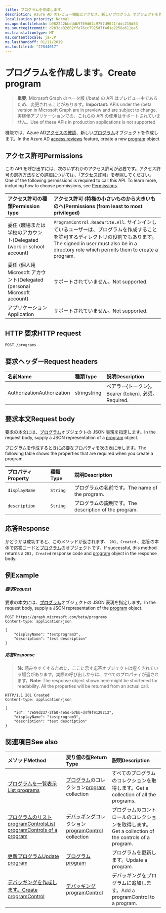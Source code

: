 ```yaml
---
title: プログラムを作成します。
description: Azure AD のレビュー機能にアクセス、新しいプログラム オブジェクトを作成します。
localization_priority: Normal
ms.openlocfilehash: b982242bbdddb9769d64c9757d9041fddc215d53
ms.sourcegitcommit: d2b3ca32602ffa76cc7925d7f4d1e2258e611ea5
ms.translationtype: MT
ms.contentlocale: ja-JP
ms.lasthandoff: 01/11/2019
ms.locfileid: "27844017"
---
```

# <a name="create-program"></a><span data-ttu-id="7b11c-103">プログラムを作成します。</span><span class="sxs-lookup"><span data-stu-id="7b11c-103">Create program</span></span>

> <span data-ttu-id="7b11c-104">**重要:** Microsoft Graph のベータ版 (/beta) の API はプレビュー中であるため、変更されることがあります。</span><span class="sxs-lookup"><span data-stu-id="7b11c-104">**Important:** APIs under the /beta version in Microsoft Graph are in preview and are subject to change.</span></span> <span data-ttu-id="7b11c-105">実稼働アプリケーションでの、これらの API の使用はサポートされていません。</span><span class="sxs-lookup"><span data-stu-id="7b11c-105">Use of these APIs in production applications is not supported.</span></span>

<span data-ttu-id="7b11c-106">機能では、Azure AD[アクセスの確認](../resources/accessreviews-root.md)、新しい[プログラム](../resources/program.md)オブジェクトを作成します。</span><span class="sxs-lookup"><span data-stu-id="7b11c-106">In the Azure AD [access reviews](../resources/accessreviews-root.md) feature, create a new [program](../resources/program.md) object.</span></span>
## <a name="permissions"></a><span data-ttu-id="7b11c-107">アクセス許可</span><span class="sxs-lookup"><span data-stu-id="7b11c-107">Permissions</span></span>
<span data-ttu-id="7b11c-p102">この API を呼び出すには、次のいずれかのアクセス許可が必要です。アクセス許可の選択方法などの詳細については、「[アクセス許可](/graph/permissions-reference)」を参照してください。</span><span class="sxs-lookup"><span data-stu-id="7b11c-p102">One of the following permissions is required to call this API. To learn more, including how to choose permissions, see [Permissions](/graph/permissions-reference).</span></span>

|<span data-ttu-id="7b11c-110">アクセス許可の種類</span><span class="sxs-lookup"><span data-stu-id="7b11c-110">Permission type</span></span>                        | <span data-ttu-id="7b11c-111">アクセス許可 (特権の小さいものから大きいものへ)</span><span class="sxs-lookup"><span data-stu-id="7b11c-111">Permissions (from least to most privileged)</span></span>              |
|:--------------------------------------|:---------------------------------------------------------|
|<span data-ttu-id="7b11c-112">委任 (職場または学校のアカウント)</span><span class="sxs-lookup"><span data-stu-id="7b11c-112">Delegated (work or school account)</span></span>     | <span data-ttu-id="7b11c-113">`ProgramControl.ReadWrite.All`.</span><span class="sxs-lookup"><span data-stu-id="7b11c-113"></span></span>  <span data-ttu-id="7b11c-114">サインインしているユーザーは、プログラムを作成することを許可するディレクトリの役割でもあります。</span><span class="sxs-lookup"><span data-stu-id="7b11c-114">The signed in user must also be in a directory role which permits them to create a program.</span></span> |
|<span data-ttu-id="7b11c-115">委任 (個人用 Microsoft アカウント)</span><span class="sxs-lookup"><span data-stu-id="7b11c-115">Delegated (personal Microsoft account)</span></span> | <span data-ttu-id="7b11c-116">サポートされていません。</span><span class="sxs-lookup"><span data-stu-id="7b11c-116">Not supported.</span></span> |
|<span data-ttu-id="7b11c-117">アプリケーション</span><span class="sxs-lookup"><span data-stu-id="7b11c-117">Application</span></span>                            | <span data-ttu-id="7b11c-118">サポートされていません。</span><span class="sxs-lookup"><span data-stu-id="7b11c-118">Not supported.</span></span> |

## <a name="http-request"></a><span data-ttu-id="7b11c-119">HTTP 要求</span><span class="sxs-lookup"><span data-stu-id="7b11c-119">HTTP request</span></span>
<!-- { "blockType": "ignored" } -->
```http
POST /programs
```
## <a name="request-headers"></a><span data-ttu-id="7b11c-120">要求ヘッダー</span><span class="sxs-lookup"><span data-stu-id="7b11c-120">Request headers</span></span>
| <span data-ttu-id="7b11c-121">名前</span><span class="sxs-lookup"><span data-stu-id="7b11c-121">Name</span></span>         | <span data-ttu-id="7b11c-122">種類</span><span class="sxs-lookup"><span data-stu-id="7b11c-122">Type</span></span>        | <span data-ttu-id="7b11c-123">説明</span><span class="sxs-lookup"><span data-stu-id="7b11c-123">Description</span></span> |
|:-------------|:------------|:------------|
| <span data-ttu-id="7b11c-124">Authorization</span><span class="sxs-lookup"><span data-stu-id="7b11c-124">Authorization</span></span> | <span data-ttu-id="7b11c-125">string</span><span class="sxs-lookup"><span data-stu-id="7b11c-125">string</span></span> | <span data-ttu-id="7b11c-126">ベアラー\{トークン\}。</span><span class="sxs-lookup"><span data-stu-id="7b11c-126">Bearer \{token\}.</span></span> <span data-ttu-id="7b11c-127">必須。</span><span class="sxs-lookup"><span data-stu-id="7b11c-127">Required.</span></span> |

## <a name="request-body"></a><span data-ttu-id="7b11c-128">要求本文</span><span class="sxs-lookup"><span data-stu-id="7b11c-128">Request body</span></span>
<span data-ttu-id="7b11c-129">要求の本文には、[プログラム](../resources/program.md)オブジェクトの JSON 表現を指定します。</span><span class="sxs-lookup"><span data-stu-id="7b11c-129">In the request body, supply a JSON representation of a [program](../resources/program.md) object.</span></span>

<span data-ttu-id="7b11c-130">プログラムを作成するときに必要なプロパティを次の表に示します。</span><span class="sxs-lookup"><span data-stu-id="7b11c-130">The following table shows the properties that are required when you create a program.</span></span>

| <span data-ttu-id="7b11c-131">プロパティ</span><span class="sxs-lookup"><span data-stu-id="7b11c-131">Property</span></span>     | <span data-ttu-id="7b11c-132">種類</span><span class="sxs-lookup"><span data-stu-id="7b11c-132">Type</span></span>        | <span data-ttu-id="7b11c-133">説明</span><span class="sxs-lookup"><span data-stu-id="7b11c-133">Description</span></span> |
|:-------------|:------------|:------------|
| `displayName`               |`String`                              |  <span data-ttu-id="7b11c-134">プログラムの名前です。</span><span class="sxs-lookup"><span data-stu-id="7b11c-134">The name of the program.</span></span>                   |
| `description`               |`String`                              |  <span data-ttu-id="7b11c-135">プログラムの説明です。</span><span class="sxs-lookup"><span data-stu-id="7b11c-135">The description of the program.</span></span>           |


## <a name="response"></a><span data-ttu-id="7b11c-136">応答</span><span class="sxs-lookup"><span data-stu-id="7b11c-136">Response</span></span>
<span data-ttu-id="7b11c-137">かどうかは成功すると、このメソッドが返されます、 `201, Created` 、応答の本体で応答コードと[プログラム](../resources/program.md)のオブジェクトです。</span><span class="sxs-lookup"><span data-stu-id="7b11c-137">If successful, this method returns a `201, Created` response code and [program](../resources/program.md) object in the response body.</span></span>

## <a name="example"></a><span data-ttu-id="7b11c-138">例</span><span class="sxs-lookup"><span data-stu-id="7b11c-138">Example</span></span>
##### <a name="request"></a><span data-ttu-id="7b11c-139">要求</span><span class="sxs-lookup"><span data-stu-id="7b11c-139">Request</span></span>
<span data-ttu-id="7b11c-140">要求の本文には、[プログラム](../resources/program.md)オブジェクトの JSON 表現を指定します。</span><span class="sxs-lookup"><span data-stu-id="7b11c-140">In the request body, supply a JSON representation of the [program](../resources/program.md) object.</span></span>

<!-- {
  "blockType": "request",
  "name": "create_program_from_programs"
}-->
```http
POST https://graph.microsoft.com/beta/programs
Content-type: application/json

{
    "displayName": "testprogram3",
    "description": "test description"
}
```

##### <a name="response"></a><span data-ttu-id="7b11c-141">応答</span><span class="sxs-lookup"><span data-stu-id="7b11c-141">Response</span></span>
><span data-ttu-id="7b11c-p105">**注:** 読みやすくするために、ここに示す応答オブジェクトは短くされている場合があります。実際の呼び出しからは、すべてのプロパティが返されます。</span><span class="sxs-lookup"><span data-stu-id="7b11c-p105">**Note:** The response object shown here might be shortened for readability. All the properties will be returned from an actual call.</span></span>
<!-- {
  "blockType": "response",
  "truncated": true,
  "@odata.type": "microsoft.graph.program"
} -->
```http
HTTP/1.1 201 Created
Content-type: application/json

{
    "id": "7e59d237-2fb0-4e5d-b7bb-d4f9f9129213",
    "displayName": "testprogram3",
    "description": "test description"
}
```

## <a name="see-also"></a><span data-ttu-id="7b11c-144">関連項目</span><span class="sxs-lookup"><span data-stu-id="7b11c-144">See also</span></span>

| <span data-ttu-id="7b11c-145">メソッド</span><span class="sxs-lookup"><span data-stu-id="7b11c-145">Method</span></span>           | <span data-ttu-id="7b11c-146">戻り値の型</span><span class="sxs-lookup"><span data-stu-id="7b11c-146">Return Type</span></span>    |<span data-ttu-id="7b11c-147">説明</span><span class="sxs-lookup"><span data-stu-id="7b11c-147">Description</span></span>|
|:---------------|:--------|:----------|
|[<span data-ttu-id="7b11c-148">プログラムを一覧表示</span><span class="sxs-lookup"><span data-stu-id="7b11c-148">List programs</span></span>](program-list.md) | <span data-ttu-id="7b11c-149">[プログラム](../resources/program.md)のコレクション</span><span class="sxs-lookup"><span data-stu-id="7b11c-149">[program](../resources/program.md) collection</span></span>|  <span data-ttu-id="7b11c-150">すべてのプログラムのコレクションを取得します。</span><span class="sxs-lookup"><span data-stu-id="7b11c-150">Get a collection of all the programs.</span></span>|
|[<span data-ttu-id="7b11c-151">プログラムのリスト programControls</span><span class="sxs-lookup"><span data-stu-id="7b11c-151">List programControls of a program</span></span>](program-listcontrols.md) |     <span data-ttu-id="7b11c-152">[デバッギング](../resources/programcontrol.md)コレクション</span><span class="sxs-lookup"><span data-stu-id="7b11c-152">[programControl](../resources/programcontrol.md) collection</span></span>|    <span data-ttu-id="7b11c-153">プログラムのコントロールのコレクションを取得します。</span><span class="sxs-lookup"><span data-stu-id="7b11c-153">Get a collection of the controls of a program.</span></span>|
|[<span data-ttu-id="7b11c-154">更新プログラム</span><span class="sxs-lookup"><span data-stu-id="7b11c-154">Update program</span></span>](program-update.md) |  [<span data-ttu-id="7b11c-155">プログラム</span><span class="sxs-lookup"><span data-stu-id="7b11c-155">program</span></span>](../resources/program.md)| <span data-ttu-id="7b11c-156">プログラムを更新します。</span><span class="sxs-lookup"><span data-stu-id="7b11c-156">Update a program.</span></span>|
|[<span data-ttu-id="7b11c-157">デバッギングを作成します。</span><span class="sxs-lookup"><span data-stu-id="7b11c-157">Create programControl</span></span>](programcontrol-create.md) |        [<span data-ttu-id="7b11c-158">デバッギング</span><span class="sxs-lookup"><span data-stu-id="7b11c-158">programControl</span></span>](../resources/programcontrol.md)    |   <span data-ttu-id="7b11c-159">デバッギングをプログラムに追加します。</span><span class="sxs-lookup"><span data-stu-id="7b11c-159">Add a programControl to a program.</span></span>|

<!-- {
  "type": "#page.annotation",
  "description": "Create program",
  "keywords": "",
  "section": "documentation",
  "tocPath": ""
}-->
